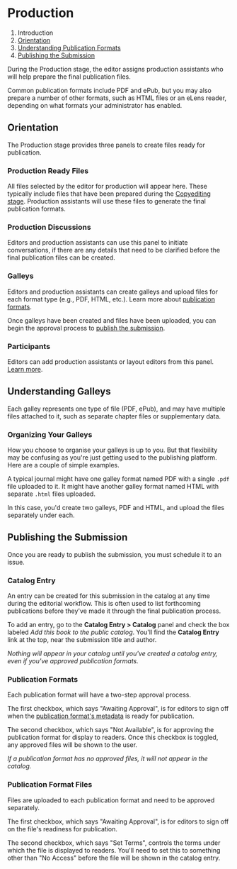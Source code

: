 # Production

1. Introduction
2. [Orientation](production.md#orientation)
3. [Understanding Publication Formats](production.md#understanding-publication-formats)
3. [Publishing the Submission](production.md#publish)

During the Production stage, the editor assigns production assistants who will help prepare the final publication files.

Common publication formats include PDF and ePub, but you may also prepare a number of other formats, such as HTML files or an eLens reader, depending on what formats your administrator has enabled.

## <a name="orientation"></a>Orientation

The Production stage provides three panels to create files ready for publication.

### <a name="production-ready"></a>Production Ready Files

All files selected by the editor for production will appear here. These typically include files that have been prepared during the [Copyediting stage](copyediting.md). Production assistants will use these files to generate the final publication formats.

### <a name="production-discussions"></a>Production Discussions

Editors and production assistants can use this panel to initiate conversations, if there are any details that need to be clarified before the final publication files can be created.

### <a name="publication-formats"></a>Galleys

Editors and production assistants can create galleys and upload files for each format type (e.g., PDF, HTML, etc.). Learn more about [publication formats](production.md#understanding-publication-formats).

Once galleys have been created and files have been uploaded, you can begin the approval process to [publish the submission](production.md#publish).

### <a name="participants"></a>Participants

Editors can add production assistants or layout editors from this panel. [Learn more](../editorial-workflow.md#participants).

## <a name="understanding-galleys"></a>Understanding Galleys

Each galley represents one type of file (PDF, ePub), and may have multiple files attached to it, such as separate chapter files or supplementary data.

### Organizing Your Galleys

How you choose to organise your galleys is up to you. But that flexibility may be confusing as you're just getting used to the publishing platform. Here are a couple of simple examples.

A typical journal might have one galley format named PDF with a single `.pdf` file uploaded to it. It might have another galley format named HTML with separate `.html` files uploaded.

In this case, you'd create two galleys, PDF and HTML, and upload the files separately under each.

## <a name="publish"></a>Publishing the Submission

Once you are ready to publish the submission, you must schedule it to an issue.

### Catalog Entry

An entry can be created for this submission in the catalog at any time during the editorial workflow. This is often used to list forthcoming publications before they've made it through the final publication process.

To add an entry, go to the **Catalog Entry > Catalog** panel and check the box labeled *Add this book to the public catalog*. You'll find the **Catalog Entry** link at the top, near the submission title and author.

*Nothing will appear in your catalog until you've created a catalog entry, even if you've approved publication formats.*

### Publication Formats

Each publication format will have a two-step approval process.

The first checkbox, which says "Awaiting Approval", is for editors to sign off when the [publication format's metadata](production.md#publication-format-metadata) is ready for publication.

The second checkbox, which says "Not Available", is for approving the publication format for display to readers. Once this checkbox is toggled, any approved files will be shown to the user.

*If a publication format has no approved files, it will not appear in the catalog.*

### Publication Format Files

Files are uploaded to each publication format and need to be approved separately.

The first checkbox, which says "Awaiting Approval", is for editors to sign off on the file's readiness for publication.

The second checkbox, which says "Set Terms", controls the terms under which the file is displayed to readers. You'll need to set this to something other than "No Access" before the file will be shown in the catalog entry.

